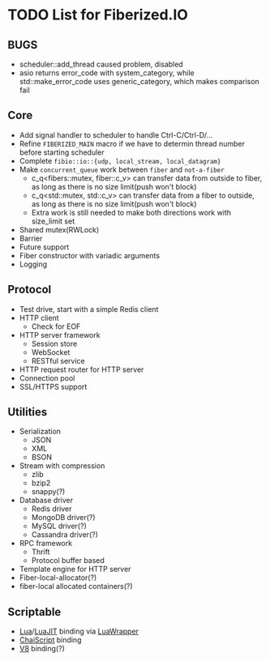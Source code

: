 TODO List for Fiberized.IO
==========================

BUGS
----
* scheduler::add_thread caused problem, disabled
* asio returns error_code with system_category, while std::make_error_code uses generic_category, which makes comparison fail

Core
----

* Add signal handler to scheduler to handle Ctrl-C/Ctrl-D/...
* Refine `FIBERIZED_MAIN` macro if we have to determin thread number before starting scheduler
* Complete `fibio::io::{udp, local_stream, local_datagram}`
* Make `concurrent_queue` work between `fiber` and `not-a-fiber`
    * c_q<fibers::mutex, fiber::c_v> can transfer data from outside to fiber, as long as there is no size limit(push won't block)
    * c_q<std::mutex, std::c_v> can transfer data from a fiber to outside, as long as there is no size limit(push won't block)
    * Extra work is still needed to make both directions work with size_limit set
* Shared mutex(RWLock)
* Barrier
* Future support
* Fiber constructor with variadic arguments
* Logging

Protocol
--------

* Test drive, start with a simple Redis client
* HTTP client
    * Check for EOF
* HTTP server framework
    * Session store
    * WebSocket
    * RESTful service
* HTTP request router for HTTP server
* Connection pool
* SSL/HTTPS support

Utilities
---------

* Serialization
    * JSON
    * XML
    * BSON
* Stream with compression
    * zlib
    * bzip2
    * snappy(?)
* Database driver
    * Redis driver
    * MongoDB driver(?)
    * MySQL driver(?)
    * Cassandra driver(?)
* RPC framework
    * Thrift
    * Protocol buffer based
* Template engine for HTTP server
* Fiber-local-allocator(?)
* fiber-local allocated containers(?)

Scriptable
----------

* [Lua](http://www.lua.org)/[LuaJIT](http://luajit.org) binding via [LuaWrapper](https://github.com/Tomaka17/luawrapper)
* [ChaiScript](https://github.com/ChaiScript/ChaiScript) binding
* [V8](https://code.google.com/p/v8/) binding(?)
